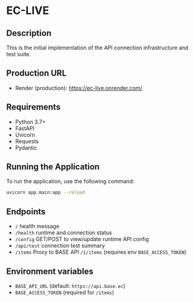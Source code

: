 # EC-LIVE

## Description
This is the initial implementation of the API connection infrastructure and test suite.

## Production URL

- Render (production): https://ec-live.onrender.com/

## Requirements
- Python 3.7+
- FastAPI
- Uvicorn
- Requests
- Pydantic

## Running the Application
To run the application, use the following command:

```bash
uvicorn app.main:app --reload
```

## Endpoints

- `/` health message
- `/health` runtime and connection status
- `/config` GET/POST to view/update runtime API config
- `/api/test` connection test summary
- `/items` Proxy to BASE API `/1/items` (requires env `BASE_ACCESS_TOKEN`)

## Environment variables

- `BASE_API_URL` (default: `https://api.base.ec`)
- `BASE_ACCESS_TOKEN` (required for `/items`)
